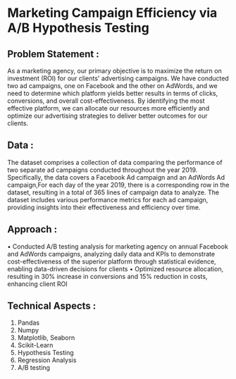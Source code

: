 # Marketing Campaign Efficiency via A/B Hypothesis Testing

## Problem Statement :
As a marketing agency, our primary objective is to maximize the return on investment (ROI) for our clients' advertising campaigns. We have conducted two ad campaigns, one on Facebook and the other on AdWords, and we need to determine which platform yields better results in terms of clicks, conversions, and overall cost-effectiveness. By identifying the most effective platform, we can allocate our resources more efficiently and optimize our advertising strategies to deliver better outcomes for our clients.

## Data :
The dataset comprises a collection of data comparing the performance of two separate ad campaigns conducted throughout the year 2019. Specifically, the data covers a Facebook Ad campaign and an AdWords Ad campaign,For each day of the year 2019, there is a corresponding row in the dataset, resulting in a total of 365 lines of campaign data to analyze. The dataset includes various performance metrics for each ad campaign, providing insights into their effectiveness and efficiency over time.

## Approach :
• Conducted A/B testing analysis for marketing agency on annual Facebook and AdWords campaigns, analyzing daily data and KPIs to demonstrate cost-effectiveness of the superior platform through statistical evidence, enabling data-driven decisions for clients • Optimized resource allocation, resulting in 30% increase in conversions and 15% reduction in costs, enhancing client ROI

## Technical Aspects :
1) Pandas
2) Numpy
3) Matplotlib, Seaborn
4) Scikit-Learn
5) Hypothesis Testing
6) Regression Analysis
7) A/B testing

